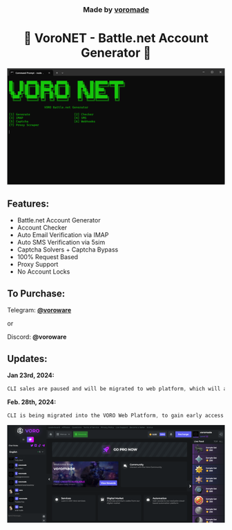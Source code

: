 <h3 align="center">
  Made by <a href="https://github.com/voromade">voromade</a>
</h3>

<h1 align="center">🔵 VoroNET - Battle.net Account Generator 🔵</h1>

<p align="center">
  <img src="./screenshot.png" alt="Voro NET">
</p>

## Features:

- Battle.net Account Generator
- Account Checker
- Auto Email Verification via IMAP
- Auto SMS Verification via 5sim
- Captcha Solvers + Captcha Bypass
- 100% Request Based
- Proxy Support
- No Account Locks


## To Purchase:

Telegram: [**@voroware**](https://t.me/voroware)

or

Discord: **@voroware**


## Updates:

**Jan 23rd, 2024:**
```js
CLI sales are paused and will be migrated to web platform, which will allow you to generate from anywhere!
```

**Feb. 28th, 2024:**

```js
CLI is being migrated into the VORO Web Platform, to gain early access reach out on Telegram or Discord:
```
<img src="./screenshot v2.png" alt="Voro Services" />
